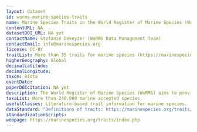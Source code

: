 ```yaml
---
layout: dataset
id: worms-marine-species-traits
name: Marine Species Traits in the World Register of Marine Species (WoRMS)
contentURL: NA
datasetDOI_URL: NA yet
contactName: Stefanie Dekeyzer (WoRMS Data Management Team)
contactEmail: info@marinespecies.org
license: CC-BY
traitList: More than 35 traits for marine species (https://marinespecies.org/traits/aphia.php?p=attrdefinitions)
higherGeography: Global
decimalLatitude:
decimalLongitude:
taxon: Biota
eventDate: 
paperDOIcitation: NA yet
description: The World Register of Marine Species (WoRMS) aims to provide an authoritative and comprehensive list of names of marine organisms, including information on synonymy. Within WoRMS, a series of traits are being documented on a continuous basis from literature. Traits can be documented at the species level, but also at the higher taxonomic levels, and then inherited to the species level. All traits in WoRMS can be searched through the Marine Species Traits sub-register.
taxaList: More than 240.000 marine accepted species.
usefulClasses: Literature-based trait information for marine species.
dataStandard: "Definitions of traits: https://marinespecies.org/traits/aphia.php?p=attrdefinitions"
standardizationScripts:
webpage: https://marinespecies.org/traits/index.php
---
```

